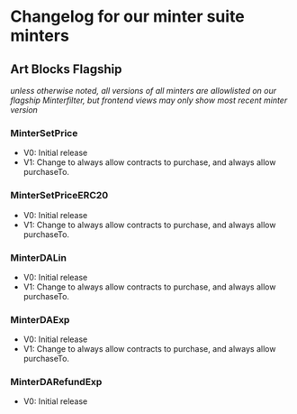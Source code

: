 # Changelog for our minter suite minters

## Art Blocks Flagship
*unless otherwise noted, all versions of all minters are allowlisted on our flagship Minterfilter, but frontend views may only show most recent minter version*

### MinterSetPrice
- V0: Initial release
- V1: Change to always allow contracts to purchase, and always allow purchaseTo.

### MinterSetPriceERC20
- V0: Initial release
- V1: Change to always allow contracts to purchase, and always allow purchaseTo.

### MinterDALin
- V0: Initial release
- V1: Change to always allow contracts to purchase, and always allow purchaseTo.

### MinterDAExp
- V0: Initial release
- V1: Change to always allow contracts to purchase, and always allow purchaseTo.

### MinterDARefundExp
- V0: Initial release
